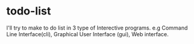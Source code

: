 # todo-list
I'll try to make to do list in 3 type of Interective programs. e.g Command Line Interface(cli), Graphical User Interface (gui), Web interface.
